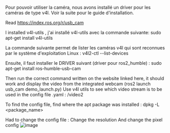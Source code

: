 Pour pouvoir utiliser la caméra, nous avons installé un driver pour les caméras de type v4l. Voir la suite pour le guide d'installation.

Read https://index.ros.org/r/usb_cam 

I installed v4l-utils , j'ai installé v4l-utils avec la commande suivante:
sudo apt-get install v4l-utils 

La commande suivante permet de lister les caméras v4l qui sont reconnues par le système d'exploitation Linux :
v4l2-ctl --list-devices

Ensuite, il faut installer le DRIVER suivant (driver pour ros2_humble) :
sudo apt-get install ros-humble-usb-cam

Then run the correct command written on the website linked here, it should work and display the video from the integrated webcam (ros2 launch usb_cam demo_launch.py)
Use v4l utils to see which video stream is to be used in the config file .yaml :
/video2

To find the config file, find where the apt package was installed : dpkg -L <package_name>

Had to change the config file : 
Change the resolution 
And change the pixel config
![image](https://github.com/LiamKaist/TricycleResearch/assets/117256858/c71efe3e-bbb5-4609-b818-25c1316c2a7e)
